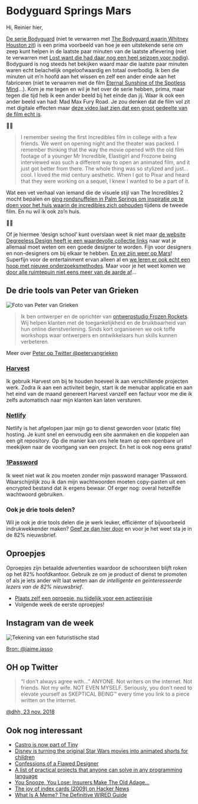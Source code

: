 # Bodyguard Springs Mars

Hi, Reinier hier,

[De serie Bodyguard](https://www.imdb.com/title/tt7493974/) (niet te verwarren met [The Bodyguard waarin Whitney Houston zit](https://www.imdb.com/title/tt0103855/)) is een prima voorbeeld van hoe je een uitstekende serie om zeep kunt helpen in de laatste paar minuten van de laatste aflevering (niet te verwarren met [Lost want die had daar nog een heel seizoen voor nodig](https://en.wikipedia.org/wiki/Lost_(TV_series))). Bodyguard is nog steeds het bekijken waard maar die laatste paar minuten waren echt belachelijk ongeloofwaardig en totaal overbodig. Ik ben die minuten uit m’n hoofd aan het wissen en zelf een ander einde aan het fabriceren (niet te verwarren met de film [Eternal Sunshine of the Spotless Mind](https://www.imdb.com/title/tt0338013/)…). Kom je me tegen en wil je het over de serie hebben, prima, maar tegen die tijd heb ik een ander beeld bij het einde dan jij. Waar ik ook een ander beeld van had: Mad Max Fury Road. Je zou denken dat de film vol zit met digitale effecten maar [deze video laat zien dat een groot gedeelte van de film echt is](https://youtu.be/dfm4gvxNW_o).

🦸‍♀️

> I remember seeing the first Incredibles film in college with a few friends. We went on opening night and the theater was packed. I remember thinking that the way the movie opened with the old film footage of a younger Mr Incredible, Elastigirl and Frozone being interviewed was such a different way to open an animated film, and it just got better from there. The whole thing was so stylized and just…cool. I loved the mid century aesthetic. When I got to Pixar and heard that they were working on a sequel, I knew I wanted to be a part of it.

Wat een vet verhaal van iemand die de visuele stijl van The Incredibles 2 mocht bepalen en [ging rondsnuffelen in Palm Springs om inspiratie op te doen voor het huis waarin de incredibles zich ophouden](http://joshholtsclaw.com/blog/2018/3/5/the-graphic-art-of-incredibles-2) tijdens de tweede film. En nu wil ik ook zo’n huis.

👩‍🎨

Of je hiermee ‘design school’ kunt overslaan weet ik niet maar [de website Degreeless Design heeft je een waardevolle collectie links](https://www.degreeless.design) naar wat je allemaal moet weten om een goede designer te worden. Fijn voor designers en non-designers om bij elkaar te hebben. [En we zijn weer op Mars](https://www.jpl.nasa.gov/news/news.php?feature=7294)! Superfijn voor de entertainment ervan alleen al en [we leren er ook echt een hoop met nieuwe onderzoeksmethodes](https://youtu.be/u3FB2SuKFfI). Maar voor je het weet komen we [door alle ruimtepuin niet eens meer van de aarde af](https://youtu.be/yS1ibDImAYU)…

## De drie tools van Peter van Grieken

![Foto van Peter van Grieken](https://sinds82.nl/images/peter-van-grieken.png)

> Ik ben ontwerper en de oprichter van [ontwerpstudio Frozen Rockets](https://frozenrockets.nl). Wij helpen klanten met de toegankelijkheid en de bruikbaarheid van hun online dienstverlening. Sinds kort organiseren we ook toffe workshops waar ontwerpers en ontwikkelaars hun skills kunnen verbeteren.

Meer over [Peter op Twitter @petervangrieken](https://twitter.com/petervangrieken)

### [Harvest](https://www.getharvest.com)

Ik gebruik Harvest om bij te houden hoeveel ik aan verschillende projecten werk. Zodra ik aan een activiteit begin, start ik de menubar applicatie en aan het eind van de maand genereert Harvest vanzelf een factuur voor me die ik zelfs automatisch naar mijn klanten kan laten versturen.

### [Netlify](http://netlify.com/)

Netlify is het afgelopen jaar mijn go to dienst geworden voor (static file) hosting. Je kunt snel en eenvoudig een site aanmaken en die koppelen aan een git repository. Op die manier kan ons hele team op een openbare url meekijken naar de voortgang van een project. En het is ook nog eens gratis!

### [1Password](https://1password.com)

Ik weet niet wat ik zou moeten zonder mijn password manager 1Password. Waarschijnlijk zou ik dan mijn wachtwoorden moeten copy-pasten uit een encrypted bestand dat ik ergens bewaar. Of erger nog: overal hetzelfde wachtwoord gebruiken.

### Ook je drie tools delen?

Wil je ook je drie tools delen die je werk leuker, efficiënter of bijvoorbeeld indrukwekkender maken? [Geef ze dan hier door](https://goo.gl/forms/C5J2VoBlxJKR9Ikw2) en voor je het weet sta je in de 82% nieuwsbrief.

## Oproepjes

Oproepjes zijn betaalde advertenties waardoor de schoorsteen blijft roken op het 82% hoofdkantoor. Gebruik ze om je product of dienst te promoten of als je iets ander wilt laat weten aan _de intelligente en geïnteresseerde lezers van de 82% nieuwsbrief_.

- [Plaats zelf een oproepje, nu tijdelijk voor een actieprijsje](https://goo.gl/forms/4GipL48Y8I2JwRKl2)
- Volgende week de eerste oproepjes!

## Instagram van de week

![Tekening van een futuristische stad](https://sinds82.nl/images/insta-jaime-jasso.jpg)

[Bron: @jaime.jasso](https://www.instagram.com/p/BpTi6jXg0tm/)

## OH op Twitter

> “I don’t always agree with...” ANYONE. Not writers on the internet. Not friends. Not my wife. NOT EVEN MYSELF. Seriously, you don’t need to elevate yourself as SKEPTICAL BEING™️ every time you link to a piece written on the internet.

[@dhh, 23 nov. 2018](https://mobile.twitter.com/dhh/status/1066028126151434240)

## Ook nog interessant

- [Castro is now part of Tiny](http://blog.supertop.co/post/180424864667/castro-is-now-part-of-tiny)
- [Disney is turning the original Star Wars movies into animated shorts for children](https://www.theverge.com/2018/11/28/18116541/star-wars-galaxy-of-adventures-kids-disney-youtube-animated-shorts)
- [Confessions of a Flawed Designer](https://thedesignteam.io/confessions-of-a-flawed-designer-11746ff42675)
- [A list of practical projects that anyone can solve in any programming language](https://github.com/karan/Projects)
- [You Snooze, You Lose: Insurers Make The Old Adage…](https://www.propublica.org/article/you-snooze-you-lose-insurers-make-the-old-adage-literally-true)
- [The joy of index cards (2009) on Hacker News](https://news.ycombinator.com/item?id=16786268)
- [What Is A Meme? The Definitive WIRED Guide](https://www.wired.com/story/guide-memes)
